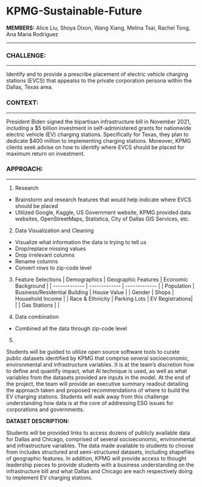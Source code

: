 # KPMG-Sustainable-Future

**MEMBERS:** Alice Liu, Shoya Dixon, Wang Xiang, Melina Tsai, Rachel Tong, Ana Maria Rodriguez

----

### **CHALLENGE:**
---
Identify and to provide a prescribe placement of electric vehicle charging stations (EVCS) that appealss to the private corporation persona within the Dallas, Texas area. 


### **CONTEXT:**
---
President Biden signed the bipartisan infrastructure bill in November 2021, including a $5 billion investment in self-administered grants for nationwide electric vehicle (EV) charging stations. Specifically for Texas, they plan to dedicate $400 million to implementing charging stations. Moreover, KPMG clients seek advise on how to identify where EVCS should be placed for maximum return on investment.

### **APPROACH:**
---
1. Research
  - Brainstorm and research features that would help indicate where EVCS should be placed
  - Utilized Google, Kaggle, US Government website, KPMG provided data websites, OpenStreetMaps, Statistica, City of Dallas GIS Services, etc. 

2. Data Visualization and Cleaning
  - Visualize what information the data is trying to tell us
  - Drop/replace missing values
  - Drop irrelevant columns
  - Rename columns
  - Convert rows to zip-code level

3. Feature Selections
| Demographics  | Geographic Features | Economic Background |
| ------------- | ------------- | ------------- | 
| Population  | Business/Residential Building  | House Value |
| Gender  | Shops | Household Income |
| Race & Ethnicity | Parking Lots | EV Registrations|
|           | Gas Stations |       |



4. Data combination
  - Combined all the data through zip-code level
  
5. 

Students will be guided to utilize open source software tools to curate public datasets identified by KPMG that comprise several socioeconomic, environmental and infrastructure variables. It is at the team’s discretion how to define and quantify impact, what AI technique is used, as well as what variables from the datasets provided are inputs in the model. At the end of the project, the team will provide an executive summary readout detailing the approach taken and proposed recommendations of where to build the EV charging stations. Students will walk away from this challenge understanding how data is at the core of addressing ESG issues for corporations and governments.

**DATASET DESCRIPTION:**

Students will be provided links to access dozens of publicly available data for Dallas and Chicago, comprised of several socioeconomic, environmental and infrastructure variables. The data made available to students to choose from includes structured and semi-structured datasets, including shapefiles of geographic features. In addition, KPMG will provide access to thought leadership pieces to provide students with a business understanding on the infrastructure bill and what Dallas and Chicago are each respectively doing to implement EV charging stations.
